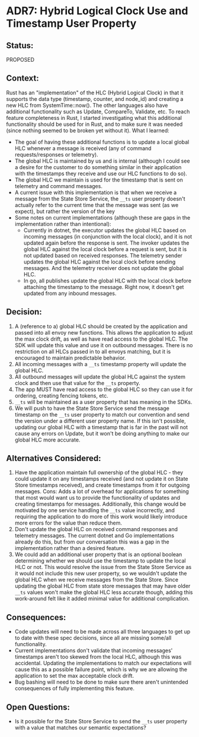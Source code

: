 # ADR7: Hybrid Logical Clock Use and Timestamp User Property

## Status: 

PROPOSED

## Context: 

Rust has an "implementation" of the HLC (Hybrid Logical Clock) in that it supports the data type (timestamp, counter, and node_id) and creating a new HLC from SystemTime::now(). The other languages also have additional functionality such as Update, CompareTo, Validate, etc. To reach feature completeness in Rust, I started investigating what this additional functionality should be used for in Rust, and to make sure it was needed (since nothing seemed to be broken yet without it). What I learned:
- The goal of having these additional functions is to update a local global HLC whenever a message is received (any of command requests/responses or telemetry).
- The global HLC is maintained by us and is internal (although I could see a desire for the customer to do something similar in their application with the timestamps they receive and use our HLC functions to do so).
- The global HLC we maintain is used for the timestamp that is sent on telemetry and command messages.
- A current issue with this implementation is that when we receive a message from the State Store Service, the `__ts` user property doesn't actually refer to the current time that the message was sent (as we expect), but rather the version of the key
- Some notes on current implementations (although these are gaps in the implementation rather than intentional):
  - Currently in dotnet, the executor updates the global HLC based on incoming messages (in conjunction with the local clock), and it is not updated again before the response is sent. The invoker updates the global HLC against the local clock before a request is sent, but it is not updated based on received responses. The telemetry sender updates the global HLC against the local clock before sending messages. And the telemetry receiver does not update the global HLC.
  - In go, all publishes update the global HLC with the local clock before attaching the timestamp to the message. Right now, it doesn't get updated from any inbound messages.


## Decision: 

1. A (reference to a) global HLC should be created by the application and passed into all envoy new functions. This allows the application to adjust the max clock drift, as well as have read access to the global HLC. The SDK will update this value and use it on outbound messages. There is no restriction on all HLCs passed in to all envoys matching, but it is encouraged to maintain predictable behavior.
1. All incoming messages with a `__ts` timestamp property will update the global HLC.
1. All outbound messages will update the global HLC against the system clock and then use that value for the `__ts` property.
1. The app MUST have read access to the global HLC so they can use it for ordering, creating fencing tokens, etc.
1. `__ts` will be maintained as a user property that has meaning in the SDKs.
1. We will push to have the State Store Service send the message timestamp on the `__ts` user property to match our convention and send the version under a different user property name. If this isn't possible, updating our global HLC with a timestamp that is far in the past will not cause any errors on Update, but it won't be doing anything to make our global HLC more accurate.

## Alternatives Considered:

1. Have the application maintain full ownership of the global HLC - they could update it on any timestamps received (and not update it on State Store timestamps received), and create timestamps from it for outgoing messages. Cons: Adds a lot of overhead for applications for something that most would want us to provide the functionality of updates and creating timestamps for messages. Additionally, this change would be motivated by one service handling the `__ts` value incorrectly, and requiring the application to do more of this work would likely introduce more errors for the value than reduce them.
1. Don't update the global HLC on received command responses and telemetry messages. The current dotnet and Go implementations already do this, but from our conversation this was a gap in the implementation rather than a desired feature.
1. We could add an additional user property that is an optional boolean determining whether we should use the timestamp to update the local HLC or not. This would resolve the issue from the State Store Service as it would not include this new user property, so we wouldn't update the global HLC when we receive messages from the State Store. Since updating the global HLC from state store messages that may have older `__ts` values won't make the global HLC less accurate though, adding this work-around felt like it added minimal value for additional complication.


## Consequences:
- Code updates will need to be made across all three languages to get up to date with these spec decisions, since all are missing some/all functionality.
- Current implementations don't validate that incoming messages' timestamps aren't too skewed from the local HLC, although this was accidental. Updating the implementations to match our expectations will cause this as a possible failure point, which is why we are allowing the application to set the max acceptable clock drift.
- Bug bashing will need to be done to make sure there aren't unintended consequences of fully implementing this feature.

## Open Questions:
- Is it possible for the State Store Service to send the `__ts` user property with a value that matches our semantic expectations?
